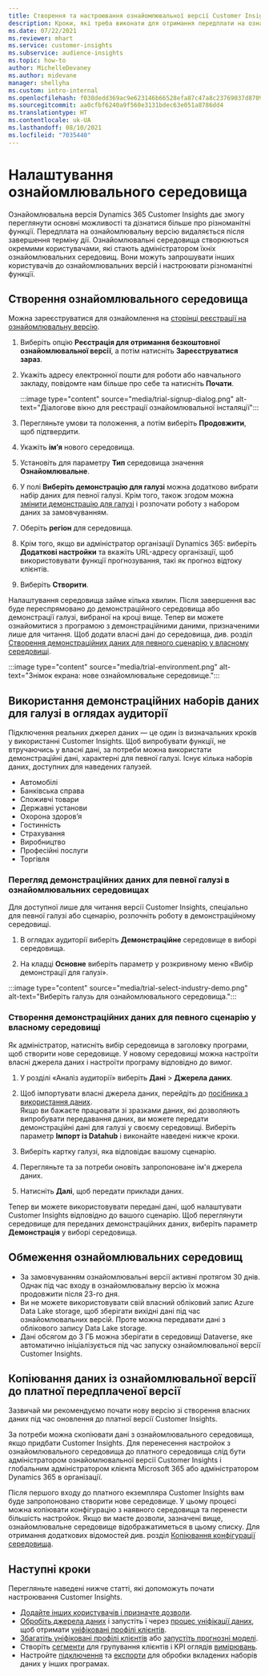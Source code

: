 ```yaml
---
title: Створення та настроювання ознайомлювальної версії Customer Insights
description: Кроки, які треба виконати для отримання передплати на ознайомлювальну версію Dynamics 365 Customer Insights та налаштувати її.
ms.date: 07/22/2021
ms.reviewer: mhart
ms.service: customer-insights
ms.subservice: audience-insights
ms.topic: how-to
author: MichelleDevaney
ms.author: midevane
manager: shellyha
ms.custom: intro-internal
ms.openlocfilehash: f038dedd369ac9e623146b66528efa87c47a8c23769037d8709fa9b804a0b723
ms.sourcegitcommit: aa0cfbf6240a9f560e3131bdec63e051a8786dd4
ms.translationtype: HT
ms.contentlocale: uk-UA
ms.lasthandoff: 08/10/2021
ms.locfileid: "7035440"
---
```

# <a name="set-up-a-trial-environment"></a>Налаштування ознайомлювального середовища 

Ознайомлювальна версія Dynamics 365 Customer Insights дає змогу переглянути основні можливості та дізнатися більше про різноманітні функції. Передплата на ознайомлювальну версію видаляється після завершення терміну дії. Ознайомлювальні середовища створюються окремими користувачами, які стають адміністратором їхніх ознайомлювальних середовищ. Вони можуть запрошувати інших користувачів до ознайомлювальних версій і настроювати різноманітні функції.

## <a name="create-a-trial-environment"></a>Створення ознайомлювального середовища

Можна зареєструватися для ознайомлення на [сторінці реєстрації на ознайомлювальну версію](https://dynamics.microsoft.com/get-started/free-trial/?appname=customerinsights). 

1. Виберіть опцію **Реєстрація для отримання безкоштовної ознайомлювальної версії**, а потім натисніть **Зареєструватися зараз**.

1. Укажіть адресу електронної пошти для роботи або навчального закладу, повідомте нам більше про себе та натисніть **Почати**.

   :::image type="content" source="media/trial-signup-dialog.png" alt-text="Діалогове вікно для реєстрації ознайомлювальної інсталяції":::

1. Перегляньте умови та положення, а потім виберіть **Продовжити**, щоб підтвердити.

1. Укажіть **ім’я** нового середовища. 

1. Установіть для параметру **Тип** середовища значення **Ознайомлювальне**.

1. У полі **Виберіть демонстрацію для галузі** можна додатково вибрати набір даних для певної галузі. Крім того, також згодом можна [змінити демонстрацію для галузі](#use-industry-specific-demo-data-sets-in-audience-insights) і розпочати роботу з набором даних за замовчуванням.

1. Оберіть **регіон** для середовища.

1. Крім того, якщо ви адміністратор організації Dynamics 365: виберіть **Додаткові настройки** та вкажіть URL-адресу організації, щоб використовувати функції прогнозування, такі як прогноз відтоку клієнтів. 

1. Виберіть **Створити**. 

Налаштування середовища займе кілька хвилин. Після завершення вас буде переспрямовано до демонстраційного середовища або демонстрації галузі, вибраної на кроці вище. Тепер ви можете ознайомитися з програмою з демонстраційними даними, призначеними лише для читання. Щоб додати власні дані до середовища, див. розділ [Створення демонстраційних даних для певного сценарію у власному середовищі](#create-scenario-specific-demo-data-in-your-own-environment).

:::image type="content" source="media/trial-environment.png" alt-text="Знімок екрана: нове ознайомлювальне середовище.":::

## <a name="use-industry-specific-demo-data-sets-in-audience-insights"></a>Використання демонстраційних наборів даних для галузі в оглядах аудиторії

Підключення реальних джерел даних — це один із визначальних кроків у використанні Customer Insights. Щоб випробувати функції, не втручаючись у власні дані, за потреби можна використати демонстраційні дані, характерні для певної галузі. Існує кілька наборів даних, доступних для наведених галузей. 

-   Автомобілі
-   Банківська справа
-   Споживчі товари
-   Державні установи
-   Охорона здоров’я
-   Гостинність
-   Страхування
-   Виробництво
-   Професійні послуги
-   Торгівля

### <a name="see-industry-specific-demo-data-in-trials"></a>Перегляд демонстраційних даних для певної галузі в ознайомлювальних середовищах

Для доступної лише для читання версії Customer Insights, спеціально для певної галузі або сценарію, розпочніть роботу в демонстраційному середовищі. 
 
1.  В оглядах аудиторії виберіть **Демонстраційне** середовище в виборі середовища.

2.  На кладці **Основне** виберіть параметр у розкривному меню «Вибір демонстрації для галузі».

:::image type="content" source="media/trial-select-industry-demo.png" alt-text="Виберіть галузь для ознайомлювального середовища.":::

### <a name="create-scenario-specific-demo-data-in-your-own-environment"></a>Створення демонстраційних даних для певного сценарію у власному середовищі

Як адміністратор, натисніть вибір середовища в заголовку програми, щоб створити нове середовище. У новому середовищі можна настроїти власні джерела даних і настроїти програму відповідно до вимог. 

1.  У розділі «Аналіз аудиторії» виберіть **Дані** > **Джерела даних**.

2.  Щоб імпортувати власні джерела даних, перейдіть до [посібника з використання даних](data-sources.md).     
   Якщо ви бажаєте працювати зі зразками даних, які дозволяють випробувати передавання даних, ви можете передати демонстраційні дані для галузі у своєму середовищі. Виберіть параметр **Імпорт із Datahub** і виконайте наведені нижче кроки.

3.  Виберіть картку галузі, яка відповідає вашому сценарію. 

4.  Перегляньте та за потреби оновіть запропоноване ім'я джерела даних. 

5.  Натисніть **Далі**, щоб передати приклади даних. 

Тепер ви можете використовувати передані дані, щоб налаштувати Customer Insights відповідно до вашого сценарію. Щоб переглянути середовище для переданих демонстраційних даних, виберіть параметр **<Industry> Демонстрація** у виборі середовища.

## <a name="limitations-in-trials"></a>Обмеження ознайомлювальних середовищ

- За замовчуванням ознайомлювальні версії активні протягом 30 днів. Однак під час входу в ознайомлювальну версію їх можна продовжити після 23-го дня.
- Ви не можете використовувати свій власний обліковий запис Azure Data Lake storage, щоб зберігати вихідні дані під час ознайомлювальних версій. Проте можна передавати дані з облікового запису Data Lake storage.
- Дані обсягом до 3 ГБ можна зберігати в середовищі Dataverse, яке автоматично ініціалізується під час запуску ознайомлювальної версії Customer Insights.

## <a name="copy-data-from-a-trial-to-a-paid-subscription"></a>Копіювання даних із ознайомлювальної версії до платної передплаченої версії

Зазвичай ми рекомендуємо почати нову версію зі створення власних даних під час оновлення до платної версії Customer Insights. 

За потреби можна скопіювати дані з ознайомлювального середовища, якщо придбати Customer Insights. Для перенесення настройок з ознайомлювального середовища до платного середовища слід бути адміністратором ознайомлювальної версії Customer Insights і глобальним адміністратором клієнта Microsoft 365 або адміністратором Dynamics 365 в організації. 

Після першого входу до платного екземпляра Customer Insights вам буде запропоновано створити нове середовище. У цьому процесі можна копіювати конфігурацію з наявного середовища та перенести більшість настройок. Якщо ви маєте дозволи, зазначені вище, ознайомлювальне середовище відображатиметься в цьому списку. Для отримання додаткових відомостей див. розділ [Копіювання конфігурації середовища](manage-environments.md#copy-the-environment-configuration).

## <a name="next-steps"></a>Наступні кроки

Перегляньте наведені нижче статті, які допоможуть почати настроювання Customer Insights. 

- [Додайте інших користувачів і призначте дозволи](permissions.md).
- [Обробіть джерела даних](data-sources.md) і запустіть ї через [процес уніфікації даних](data-unification.md), щоб отримати [уніфіковані профілі клієнтів](customer-profiles.md).
- [Збагатіть уніфіковані профілі клієнтів](enrichment-hub.md) або [запустіть прогнозні моделі](predictions-overview.md).
- Створіть [сегменти](segments.md) для групування клієнтів і KPI оглядів [вимірювань](measures.md).
- Настройте [підключення](connections.md) та [експорти](export-destinations.md) для обробки вкладених наборів даних у інших програмах.